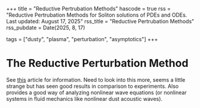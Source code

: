 +++
title = "Reductive Pertrubation Methods"
hascode = true
rss = "Reductive Pertrubation Methods for Soliton solutions of PDEs and ODEs. Last updated: August 17, 2025"
rss_title = "Reductive Pertrubation Methods"
rss_pubdate = Date(2025, 8, 17)

tags = ["dusty", "plasma", "perturbation", "asymptotics"]
+++

# The Reductive Perturbation Method
See [this](https://univ-angers.hal.science/hal-03423758/file/tutorial_hl.pdf) article for information. Need to look into this more, seems a little strange but has seen good results in comparison to experiments. Also provides a good way of analyzing nonlinear wave equations (or nonlinear systems in fluid mechanics like nonlinear dust acoustic waves).